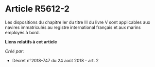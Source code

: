 # Article R5612-2

Les dispositions du chapitre Ier du titre III du livre V sont applicables aux navires immatriculés au registre international
français et aux marins employés à bord.

**Liens relatifs à cet article**

_Créé par_:

  - Décret n°2018-747 du 24 août 2018 - art. 2
